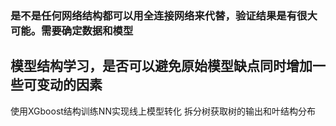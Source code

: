 ### 是不是任何网络结构都可以用全连接网络来代替，验证结果是有很大可能。需要确定数据和模型
## 模型结构学习，是否可以避免原始模型缺点同时增加一些可变动的因素

使用XGboost结构训练NN实现线上模型转化  拆分树获取树的输出和叶结构分布
